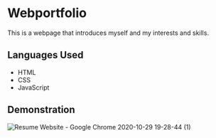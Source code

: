 # Webportfolio
This is a webpage that introduces myself and my interests and skills. 
## Languages Used
* HTML
* CSS
* JavaScript
## Demonstration
![Resume Website - Google Chrome 2020-10-29 19-28-44 (1)](https://user-images.githubusercontent.com/70524989/97583988-86a0f000-1a1d-11eb-80a8-381d8849417a.gif)
